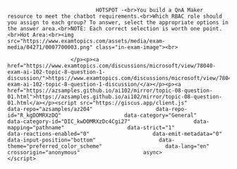 <p class="card-text">
							
								HOTSPOT -<br>You build a QnA Maker resource to meet the chatbot requirements.<br>Which RBAC role should you assign to each group? To answer, select the appropriate options in the answer area.<br>NOTE: Each correct selection is worth one point.<br>Hot Area:<br><img src="https://www.examtopics.com/assets/media/exam-media/04271/0007700003.png" class="in-exam-image"><br>
							
						</p><p><a href="https://www.examtopics.com/discussions/microsoft/view/78040-exam-ai-102-topic-8-question-1-discussion/">https://www.examtopics.com/discussions/microsoft/view/78040-exam-ai-102-topic-8-question-1-discussion/</a></p><p><a href="https://azsamples.github.io/ai102/mirror/topic-08-question-01.html">https://azsamples.github.io/ai102/mirror/topic-08-question-01.html</a></p><script src="https://giscus.app/client.js"                    data-repo="azsamples/az204"                    data-repo-id="R_kgDOMRXzDQ"                    data-category="General"                    data-category-id="DIC_kwDOMRXzDc4Cgi27"                    data-mapping="pathname"                    data-strict="1"                    data-reactions-enabled="0"                    data-emit-metadata="0"                    data-input-position="bottom"                    data-theme="preferred_color_scheme"                    data-lang="en"                    crossorigin="anonymous"                    async>                    </script>